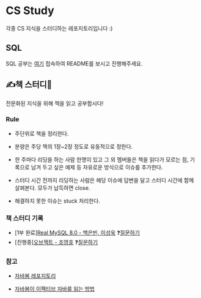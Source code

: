 # CS Study

각종 CS 지식을 스터디하는 레포지토리입니다 :)

## SQL

SQL 공부는 [여기](https://github.com/somefood/cs-study/tree/main/SQL) 접속하여 README를 보시고 진행해주세요.

## ✍책 스터디📕

전문화된 지식을 위해 책을 읽고 공부합시다!

### Rule

- 주단위로 책을 정리한다.

- 분량은 주당 책의 1장~2장 정도로 유동적으로 정한다.

- 한 주마다 리딩을 하는 사람 한명이 있고 그 외 멤버들은 책을 읽다가 모르는 점, 기록으로 남겨 두고 싶은 예제 등 자유로운 방식으로 이슈를 추가한다.

- 스터디 시간 전까지 리딩하는 사람은 해당 이슈에 답변을 달고 스터디 시간에 함께 살펴본다. 모두가 납득하면 close.

- 해결하지 못한 이슈는 stuck 처리한다.

### 책 스터디 기록

- [1부 완료][Real MySQL 8.0 - 백은빈, 이성욱](https://github.com/users/somefood/projects/1) ❓[질문하기](https://github.com/somefood/cs-study/issues/new?assignees=&labels=Real+MySQL&template=real-mysql-question.md&title=%5B%EC%95%84%EC%9D%B4%ED%85%9C+00%5D+%EA%B0%84%EB%8B%A8%ED%95%9C+%EC%A0%9C%EB%AA%A9)
- [진행중][오브젝트 - 조영호](https://github.com/users/somefood/projects/2) ❓[질문하기](https://github.com/somefood/cs-study/issues/new?assignees=&labels=Object&template=object.md&title=%5B%EC%95%84%EC%9D%B4%ED%85%9C+00%5D+%EA%B0%84%EB%8B%A8%ED%95%9C+%EC%A0%9C%EB%AA%A9)

### 참고

- [자바봄 레포지토리](https://github.com/Java-Bom/ReadingRecord)

- [자바봄이 이펙티브 자바를 읽는 방법](https://javabom.tistory.com/70)
